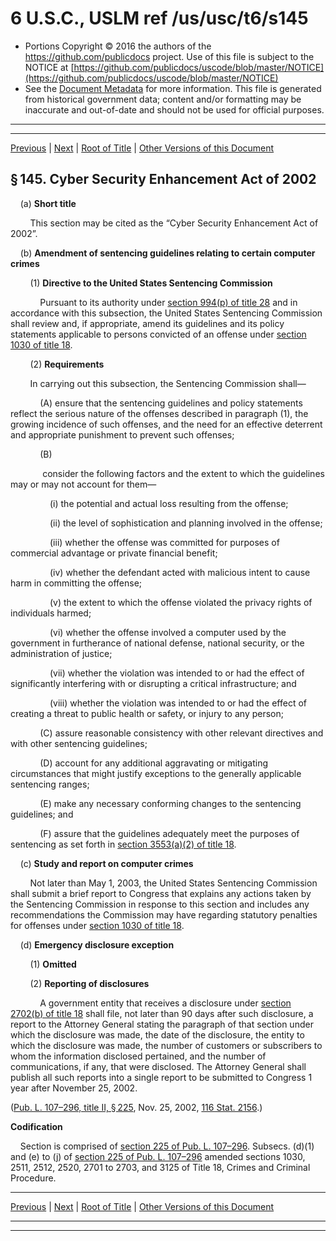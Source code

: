 ---
---

# 6 U.S.C., USLM ref /us/usc/t6/s145

* Portions Copyright © 2016 the authors of the https://github.com/publicdocs project.
  Use of this file is subject to the NOTICE at [https://github.com/publicdocs/uscode/blob/master/NOTICE](https://github.com/publicdocs/uscode/blob/master/NOTICE)
* See the [Document Metadata](././../../../../../..//README.md) for more information.
  This file is generated from historical government data; content and/or formatting may be inaccurate and out-of-date and should not be used for official purposes.

----------
----------

[Previous](./../../../../../..//us/usc/t6/ch1/schII/ptC/m__us_usc_t6_s144.md) | [Next](./../../../../../..//us/usc/t6/ch1/schII/ptC/m__us_usc_t6_s146.md) | [Root of Title](./../../../../../../) | [Other Versions of this Document](https://publicdocs.github.io/go/links?ns=uslm&ref=%2Fus%2Fusc%2Ft6%2Fs145)

## § 145. Cyber Security Enhancement Act of 2002

    (a) __Short title__ 

        This section may be cited as the “Cyber Security Enhancement Act of 2002”.

    (b) __Amendment of sentencing guidelines relating to certain computer crimes__ 

        (1) __Directive to the United States Sentencing Commission__ 

            Pursuant to its authority under [section 994(p) of title 28][/us/usc/t28/s994/p] and in accordance with this subsection, the United States Sentencing Commission shall review and, if appropriate, amend its guidelines and its policy statements applicable to persons convicted of an offense under [section 1030 of title 18][/us/usc/t18/s1030].

        (2) __Requirements__ 

        In carrying out this subsection, the Sentencing Commission shall—

            (A) ensure that the sentencing guidelines and policy statements reflect the serious nature of the offenses described in paragraph (1), the growing incidence of such offenses, and the need for an effective deterrent and appropriate punishment to prevent such offenses;

            (B)

             consider the following factors and the extent to which the guidelines may or may not account for them—

                (i) the potential and actual loss resulting from the offense;

                (ii) the level of sophistication and planning involved in the offense;

                (iii) whether the offense was committed for purposes of commercial advantage or private financial benefit;

                (iv) whether the defendant acted with malicious intent to cause harm in committing the offense;

                (v) the extent to which the offense violated the privacy rights of individuals harmed;

                (vi) whether the offense involved a computer used by the government in furtherance of national defense, national security, or the administration of justice;

                (vii) whether the violation was intended to or had the effect of significantly interfering with or disrupting a critical infrastructure; and

                (viii) whether the violation was intended to or had the effect of creating a threat to public health or safety, or injury to any person;

            (C) assure reasonable consistency with other relevant directives and with other sentencing guidelines;

            (D) account for any additional aggravating or mitigating circumstances that might justify exceptions to the generally applicable sentencing ranges;

            (E) make any necessary conforming changes to the sentencing guidelines; and

            (F) assure that the guidelines adequately meet the purposes of sentencing as set forth in [section 3553(a)(2) of title 18][/us/usc/t18/s3553/a/2].

    (c) __Study and report on computer crimes__ 

        Not later than May 1, 2003, the United States Sentencing Commission shall submit a brief report to Congress that explains any actions taken by the Sentencing Commission in response to this section and includes any recommendations the Commission may have regarding statutory penalties for offenses under [section 1030 of title 18][/us/usc/t18/s1030].

    (d) __Emergency disclosure exception__ 

        (1) __Omitted__ 

        (2) __Reporting of disclosures__ 

            A government entity that receives a disclosure under [section 2702(b) of title 18][/us/usc/t18/s2702/b] shall file, not later than 90 days after such disclosure, a report to the Attorney General stating the paragraph of that section under which the disclosure was made, the date of the disclosure, the entity to which the disclosure was made, the number of customers or subscribers to whom the information disclosed pertained, and the number of communications, if any, that were disclosed. The Attorney General shall publish all such reports into a single report to be submitted to Congress 1 year after November 25, 2002.

([Pub. L. 107–296, title II, § 225][/us/pl/107/296/s225], Nov. 25, 2002, [116 Stat. 2156][/us/stat/116/2156].)

 __Codification__ 

    Section is comprised of [section 225 of Pub. L. 107–296][/us/pl/107/296/s225]. Subsecs. (d)(1) and (e) to (j) of [section 225 of Pub. L. 107–296][/us/pl/107/296/s225] amended sections 1030, 2511, 2512, 2520, 2701 to 2703, and 3125 of Title 18, Crimes and Criminal Procedure.

----------

[Previous](./../../../../../..//us/usc/t6/ch1/schII/ptC/m__us_usc_t6_s144.md) | [Next](./../../../../../..//us/usc/t6/ch1/schII/ptC/m__us_usc_t6_s146.md) | [Root of Title](./../../../../../../) | [Other Versions of this Document](https://publicdocs.github.io/go/links?ns=uslm&ref=%2Fus%2Fusc%2Ft6%2Fs145)

----------
----------

[/us/usc/t28/s994/p]: https://publicdocs.github.io/go/links?ns=uslm&ref=%2Fus%2Fusc%2Ft28%2Fs994%2Fp
[/us/usc/t18/s1030]: https://publicdocs.github.io/go/links?ns=uslm&ref=%2Fus%2Fusc%2Ft18%2Fs1030
[/us/usc/t18/s3553/a/2]: https://publicdocs.github.io/go/links?ns=uslm&ref=%2Fus%2Fusc%2Ft18%2Fs3553%2Fa%2F2
[/us/usc/t18/s1030]: https://publicdocs.github.io/go/links?ns=uslm&ref=%2Fus%2Fusc%2Ft18%2Fs1030
[/us/usc/t18/s2702/b]: https://publicdocs.github.io/go/links?ns=uslm&ref=%2Fus%2Fusc%2Ft18%2Fs2702%2Fb
[/us/pl/107/296/s225]: https://publicdocs.github.io/go/links?ns=uslm&ref=%2Fus%2Fpl%2F107%2F296%2Fs225
[/us/stat/116/2156]: https://publicdocs.github.io/go/links?ns=uslm&ref=%2Fus%2Fstat%2F116%2F2156
[/us/pl/107/296/s225]: https://publicdocs.github.io/go/links?ns=uslm&ref=%2Fus%2Fpl%2F107%2F296%2Fs225
[/us/pl/107/296/s225]: https://publicdocs.github.io/go/links?ns=uslm&ref=%2Fus%2Fpl%2F107%2F296%2Fs225



